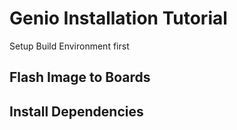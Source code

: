 # Genio Installation Tutorial

 Setup Build Environment first

## Flash Image to Boards
## Install Dependencies

